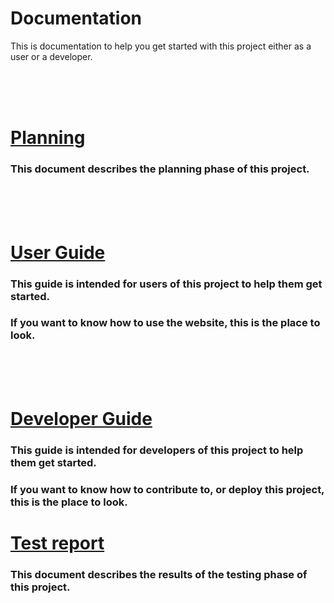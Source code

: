# Documentation

This is documentation to help you get started with this project either as a user or a developer.

<br><br><br>

# [Planning](planning.md)

### This document describes the planning phase of this project.

<br><br><br>

# [User Guide](guide-user.md)

### This guide is intended for users of this project to help them get started.

### If you want to know how to use the website, this is the place to look.

<br><br><br>

# [Developer Guide](guide-developer.md)

### This guide is intended for developers of this project to help them get started.

### If you want to know how to contribute to, or deploy this project, this is the place to look.

# [Test report](test-report.md)

### This document describes the results of the testing phase of this project.
